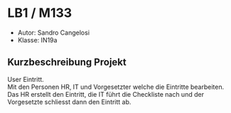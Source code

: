 # LB1 / M133

* Autor: Sandro Cangelosi
* Klasse: IN19a

## Kurzbeschreibung Projekt
User Eintritt.  
Mit den Personen HR, IT und Vorgesetzter welche die Eintritte bearbeiten.  
Das HR erstellt den Eintritt, die IT führt die Checkliste nach und der Vorgesetzte schliesst dann den Eintritt ab.  


